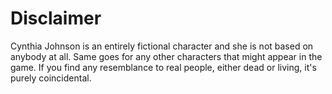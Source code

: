 # Disclaimer

Cynthia Johnson is an entirely fictional character and she is not based on anybody at all.
Same goes for any other characters that might appear in the game.
If you find any resemblance to real people, either dead or living, it's purely coincidental.

